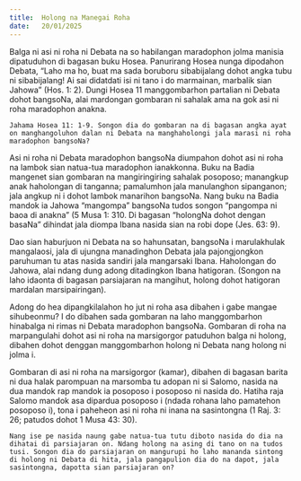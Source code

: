 ```yaml
---
title:  Holong na Manegai Roha
date:   20/01/2025
---
```


Balga ni asi ni roha ni Debata na so habilangan maradophon jolma manisia dipatuduhon di bagasan buku Hosea. Panurirang Hosea nunga dipodahon Debata, “Laho ma ho, buat ma sada boruboru sibabijalang dohot angka tubu ni sibabijalang! Ai sai didatdati isi ni tano i do marmainan, marbalik sian Jahowa” (Hos. 1: 2). Dungi Hosea 11 manggombarhon partalian ni Debata dohot bangsoNa, alai mardongan gombaran ni sahalak ama na gok asi ni roha maradophon anakna.

`Jahama Hosea 11: 1-9. Songon dia do gombaran na di bagasan angka ayat on manghangoluhon dalan ni Debata na manghaholongi jala marasi ni roha maradophon bangsoNa?`

Asi ni roha ni Debata maradophon bangsoNa diumpahon dohot asi ni roha na lambok sian natua-tua maradophon ianakkonna. Buku na Badia mangenet sian gombaran na mangiringiring sahalak posoposo; manangkup anak haholongan di tanganna; pamalumhon jala manulanghon sipanganon; jala angkup ni i dohot lambok manarihon bangsoNa. Nang buku na Badia mandok ia Jahowa “mangompa” bangsoNa tudos songon “pangompa ni baoa di anakna” (5 Musa 1: 310. Di bagasan “holongNa dohot dengan basaNa” dihindat jala diompa Ibana nasida sian na robi dope (Jes. 63: 9).

Dao sian haburjuon ni Debata na so hahunsatan, bangsoNa i marulakhulak mangalaosi, jala di ujungna manadinghon Debata jala pajongjongkon paruhuman tu atas nasida sandiri jala mangarsaki Ibana. Haholongan do Jahowa, alai ndang dung adong ditadingkon Ibana hatigoran. (Songon na laho idaonta di bagasan parsiajaran na mangihut, holong dohot hatigoran mardalan marsipairingan).

Adong do hea dipangkilalahon ho jut ni roha asa dibahen i gabe mangae sihubeonmu? I do dibahen sada gombaran na laho manggombarhon hinabalga ni rimas ni Debata maradophon bangsoNa. Gombaran di roha na marpangulahi dohot asi ni roha na marsigorgor patuduhon balga ni holong, dibahen dohot denggan manggombarhon holong ni Debata nang holong ni jolma i.

Gombaran di asi ni roha na marsigorgor (kamar), dibahen di bagasan barita ni dua halak parompuan na marsomba tu adopan ni si Salomo, nasida na dua mandok rap mandok ia posoposo i posoposo ni nasida do. Hatiha raja Salomo mandok asa dipardua posoposo i (ndada rohana laho pamatehon posoposo i), tona i paheheon asi ni roha ni inana na sasintongna (1 Raj. 3: 26; patudos dohot 1 Musa 43: 30).

`Nang ise pe nasida naung gabe natua-tua tutu diboto nasida do dia na dihatai di parsiajaran on. Ndang holong na asing di tano on na tudos tusi. Songon dia do parsiajaran on mangurupi ho laho mananda sintong di holong ni Debata di hita, jala pangapulion dia do na dapot, jala sasintongna, dapotta sian parsiajaran on?`